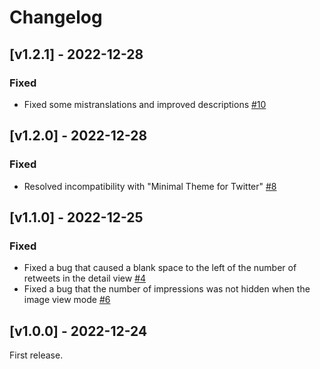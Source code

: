 # Changelog

## [v1.2.1] - 2022-12-28

### Fixed

- Fixed some mistranslations and improved descriptions [#10](https://github.com/Robot-Inventor/hide-view-count/pull/10)

## [v1.2.0] - 2022-12-28

### Fixed

- Resolved incompatibility with "Minimal Theme for Twitter" [#8](https://github.com/Robot-Inventor/hide-view-count/pull/8)

## [v1.1.0] - 2022-12-25

### Fixed

- Fixed a bug that caused a blank space to the left of the number of retweets in the detail view [#4](https://github.com/Robot-Inventor/hide-view-count/pull/4)
- Fixed a bug that the number of impressions was not hidden when the image view mode [#6](https://github.com/Robot-Inventor/hide-view-count/pull/6)

## [v1.0.0] - 2022-12-24

First release.
